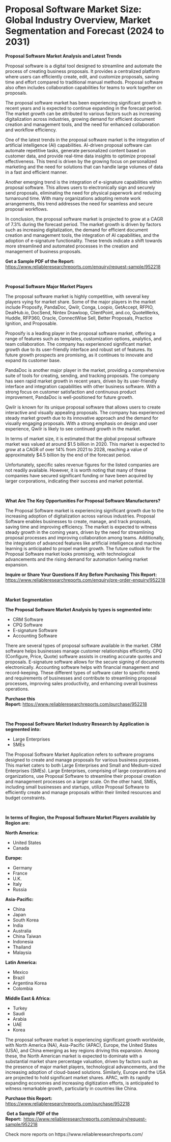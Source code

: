 <p><h1>Proposal Software Market Size: Global Industry Overview, Market Segmentation and Forecast (2024 to 2031)</h1></p><p><strong>Proposal Software Market Analysis and Latest Trends</strong></p>
<p><p>Proposal software is a digital tool designed to streamline and automate the process of creating business proposals. It provides a centralized platform where users can efficiently create, edit, and customize proposals, saving time and effort compared to traditional manual methods. Proposal software also often includes collaboration capabilities for teams to work together on proposals.</p><p>The proposal software market has been experiencing significant growth in recent years and is expected to continue expanding in the forecast period. The market growth can be attributed to various factors such as increasing digitalization across industries, growing demand for efficient document creation and management tools, and the need for enhanced collaboration and workflow efficiency.</p><p>One of the latest trends in the proposal software market is the integration of artificial intelligence (AI) capabilities. AI-driven proposal software can automate repetitive tasks, generate personalized content based on customer data, and provide real-time data insights to optimize proposal effectiveness. This trend is driven by the growing focus on personalized marketing and the need for solutions that can handle large volumes of data in a fast and efficient manner.</p><p>Another emerging trend is the integration of e-signature capabilities within proposal software. This allows users to electronically sign and securely send proposals, eliminating the need for physical paperwork and reducing turnaround time. With many organizations adopting remote work arrangements, this trend addresses the need for seamless and secure proposal workflows.</p><p>In conclusion, the proposal software market is projected to grow at a CAGR of 7.3% during the forecast period. The market growth is driven by factors such as increasing digitalization, the demand for efficient document creation and management tools, the integration of AI capabilities, and the adoption of e-signature functionality. These trends indicate a shift towards more streamlined and automated processes in the creation and management of business proposals.</p></p>
<p><strong>Get a Sample PDF of the Report:&nbsp;</strong> <a href="https://www.reliableresearchreports.com/enquiry/request-sample/952218">https://www.reliableresearchreports.com/enquiry/request-sample/952218</a></p>
<p>&nbsp;</p>
<p><strong>Proposal Software Major Market Players</strong></p>
<p><p>The proposal software market is highly competitive, with several key players vying for market share. Some of the major players in the market include Proposify, PandaDoc, Qwilr, Conga, Loopio, GetAccept, RFPIO, DealHub.io, DocSend, Nintex Drawloop, ClientPoint, and.co, QuoteWerks, Huddle, RFP360, Oracle, ConnectWise Sell, Better Proposals, Practice Ignition, and Proposable.</p><p>Proposify is a leading player in the proposal software market, offering a range of features such as templates, customization options, analytics, and team collaboration. The company has experienced significant market growth due to its user-friendly interface and robust set of features. Its future growth prospects are promising, as it continues to innovate and expand its customer base.</p><p>PandaDoc is another major player in the market, providing a comprehensive suite of tools for creating, sending, and tracking proposals. The company has seen rapid market growth in recent years, driven by its user-friendly interface and integration capabilities with other business software. With a strong focus on customer satisfaction and continuous product improvement, PandaDoc is well-positioned for future growth.</p><p>Qwilr is known for its unique proposal software that allows users to create interactive and visually appealing proposals. The company has experienced steady market growth due to its innovative approach and the demand for visually engaging proposals. With a strong emphasis on design and user experience, Qwilr is likely to see continued growth in the market.</p><p>In terms of market size, it is estimated that the global proposal software market was valued at around $1.5 billion in 2020. This market is expected to grow at a CAGR of over 14% from 2021 to 2028, reaching a value of approximately $4.5 billion by the end of the forecast period.</p><p>Unfortunately, specific sales revenue figures for the listed companies are not readily available. However, it is worth noting that many of these companies have secured significant funding or have been acquired by larger corporations, indicating their success and market potential.</p></p>
<p>&nbsp;</p>
<p><strong>What Are The Key Opportunities For Proposal Software Manufacturers?</strong></p>
<p><p>The Proposal Software market is experiencing significant growth due to the increasing adoption of digitalization across various industries. Proposal Software enables businesses to create, manage, and track proposals, saving time and improving efficiency. The market is expected to witness steady growth in the coming years, driven by the need for streamlining proposal processes and improving collaboration among teams. Additionally, the integration of advanced features like artificial intelligence and machine learning is anticipated to propel market growth. The future outlook for the Proposal Software market looks promising, with technological advancements and the rising demand for automation fueling market expansion.</p></p>
<p><strong>Inquire or Share Your Questions If Any Before Purchasing This Report:</strong> <a href="https://www.reliableresearchreports.com/enquiry/pre-order-enquiry/952218">https://www.reliableresearchreports.com/enquiry/pre-order-enquiry/952218</a></p>
<p>&nbsp;</p>
<p><strong>Market Segmentation</strong></p>
<p><strong>The Proposal Software Market Analysis by types is segmented into:</strong></p>
<p><ul><li>CRM Software</li><li>CPQ Software</li><li>E-signature Software</li><li>Accounting Software</li></ul></p>
<p><p>There are several types of proposal software available in the market. CRM software helps businesses manage customer relationships efficiently. CPQ (Configure, Price, Quote) software assists in creating accurate quotes and proposals. E-signature software allows for the secure signing of documents electronically. Accounting software helps with financial management and record-keeping. These different types of software cater to specific needs and requirements of businesses and contribute to streamlining proposal processes, improving sales productivity, and enhancing overall business operations.</p></p>
<p><strong>Purchase this Report:&nbsp;</strong><a href="https://www.reliableresearchreports.com/purchase/952218">https://www.reliableresearchreports.com/purchase/952218</a></p>
<p>&nbsp;</p>
<p><strong>The Proposal Software Market Industry Research by Application is segmented into:</strong></p>
<p><ul><li>Large Enterprises</li><li>SMEs</li></ul></p>
<p><p>The Proposal Software Market Application refers to software programs designed to create and manage proposals for various business purposes. This market caters to both Large Enterprises and Small and Medium-sized Enterprises (SMEs). Large Enterprises, comprising of large corporations and organizations, use Proposal Software to streamline their proposal creation and management processes on a larger scale. On the other hand, SMEs, including small businesses and startups, utilize Proposal Software to efficiently create and manage proposals within their limited resources and budget constraints.</p></p>
<p>&nbsp;</p>
<p><strong>In terms of Region, the Proposal Software Market Players available by Region are:</strong></p>
<p>
    <p> <strong> North America: </strong>
        <ul>
            <li>United States</li>
            <li>Canada</li>
        </ul>
        </p> 
    <p> <strong> Europe: </strong>
        <ul>
            <li>Germany</li>
            <li>France</li>
            <li>U.K.</li>
            <li>Italy</li>
            <li>Russia</li>
        </ul>
        </p> 
    <p> <strong> Asia-Pacific: </strong>
        <ul>
            <li>China</li>
            <li>Japan</li>
            <li>South Korea</li>
            <li>India</li>
            <li>Australia</li>
            <li>China Taiwan</li>
            <li>Indonesia</li>
            <li>Thailand</li>
            <li>Malaysia</li>
        </ul>
        </p> 
    <p> <strong> Latin America: </strong>
        <ul>
            <li>Mexico</li>
            <li>Brazil</li>
            <li>Argentina Korea</li>
            <li>Colombia</li>
        </ul>
        </p> 
    <p> <strong> Middle East & Africa: </strong>
        <ul>
            <li>Turkey</li>
            <li>Saudi</li>
            <li>Arabia</li>
            <li>UAE</li>
            <li>Korea</li>
        </ul>
    </p>
    </p>
<p><p>The proposal software market is experiencing significant growth worldwide, with North America (NA), Asia-Pacific (APAC), Europe, the United States (USA), and China emerging as key regions driving this expansion. Among these, the North American market is expected to dominate with a substantial market share percentage valuation, driven by factors such as the presence of major market players, technological advancements, and the increasing adoption of cloud-based solutions. Similarly, Europe and the USA are projected to hold significant market shares. APAC, with its rapidly expanding economies and increasing digitization efforts, is anticipated to witness remarkable growth, particularly in countries like China.</p></p>
<p><strong>Purchase this Report: </strong><a href="https://www.reliableresearchreports.com/purchase/952218">https://www.reliableresearchreports.com/purchase/952218</a></p>
<p>&nbsp;<strong>Get a Sample PDF of the Report:&nbsp;&nbsp;</strong><a href="https://www.reliableresearchreports.com/enquiry/request-sample/952218">https://www.reliableresearchreports.com/enquiry/request-sample/952218</a></p>
<p><strong></strong></p>
<p>Check more reports on https://www.reliableresearchreports.com/</p>